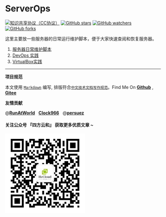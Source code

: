 # ServerOps

[![知识共享协议（CC协议）](https://img.shields.io/badge/License-Creative%20Commons-DC3D24.svg)](https://creativecommons.org/licenses/by-nc-sa/4.0/deed.zh)
[![GitHub stars](https://img.shields.io/github/stars/hbulpf/ServerOps.svg?label=Stars)](https://github.com/hbulpf/ServerOps)
[![GitHub watchers](https://img.shields.io/github/watchers/hbulpf/ServerOps.svg?label=Watchers)](https://github.com/hbulpf/ServerOps/watchers)
[![GitHub forks](https://img.shields.io/github/forks/hbulpf/ServerOps.svg?label=Forks)](https://github.com/hbulpf/ServerOps/fork)


这里主要放一些服务器的日常运行维护脚本，便于大家快速查阅和恢复服务器。

1. [服务器日常维护脚本](./fast_run/)
2. [DevOps 实践](./DevOps/README.md)
3. [VirtualBox实践](./VirtualBox/README.md)

----------------------------------------

**项目规范**

本文使用 [`Markdown`](https://www.markdownguide.org/basic-syntax) 编写, 排版符合[`中文技术文档写作规范`](https://github.com/hbulpf/document-style-guide)。Find Me On [**Github**](https://github.com/hbulpf/ServerOps) , [**Gitee**](https://gitee.com/sifangcloud/ServerOps)

**友情贡献**

@[**RunAtWorld**](http://www.github.com/RunAtWorld)  &nbsp;  [**Clock966**](https://github.com/Clock966)  &nbsp;  @[**persuez**](https://github.com/persuez)

#### 关注公众号 『四方云和』 获取更多优质文章 ~

![sfyh_qrcode](sfyh_qrcode.jpg)